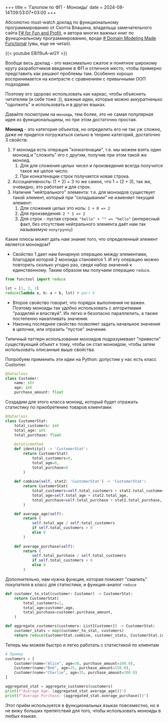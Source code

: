 +++
title = 'Галопом по ФП - Моноиды'
date = 2024-08-14T09:53:07+03:00
+++

Абсолютно must-watch доклад по функциональному программированию от Скотта Влашина, владельца замечательного сайта [F# for Fun and Profit](https://fsharpforfunandprofit.com), и автора многих важных книг по функцональному программированию, вроде [# Domain Modeling Made Functional](https://pragprog.com/titles/swdddf/domain-modeling-made-functional/) (увы, еще не читал).

{{< youtube E8I19uA-wGY >}}

Вообще весь доклад - это максимально сжатое и понятное широкому кругу разработчиков введение в ФП и отличное место, чтобы примерно представить как решают проблемы там. Особенно хорошо воспринимается на контрасте с сравнением с привычными ООП подходами. 

Поэтому его здорово использовать как каркас, чтобы объяснить читателям (и себе тоже :)), важные идеи, которые можно аккуратненько "одолжить" и использовать и в других языках.

Давайте посмотрим на `моноиды`, тем более, это не самая популярная идея из функциональщины, но при этом достаточно простая.

**Моноид** - это категория объектов, но определить его не так уж сложно, даже не придется погружаться сильно в теорию категорий, достаточно 3 свойств:

1. У моноида есть операция "конкатенации", т.е. мы можем взять один моноид и "сложить" его с другим, получив при этом такой же моноид.
	1. Для для сложения целых чисел и произведения всегда получится такое же целое число.
	2. При конкатенации строк получается новая строка.
2. Ассоциативность: (1 + 2) + 3 то же самое, что 1 + (2 + 3), так же, очевидно, это работает и для строк.
3. Наличие "нейтрального" элемента: т.е. для моноидов существует такой элемент, который при "складывании" не изменяет текущий элемент: 
	1. Для сложения целых это ноль: `2 + 0 => 2 `
	2. Для произведения: `2 * 1 => 2`
	3. Для строк - пустая строка: `"hello" + "" => "hello"`
	(интересный факт, без отсутствие нейтрального элемента даёт нам так называемую `полугруппу`)

Какие плюсы может дать нам знание того, что определенный элемент является моноидом?

- Свойство 1 дает нам бинарную операцию между элементами, благодаря которой 2 моноида становятся 1. И эту операцию можно повторить сколько угодно раз, сведя набор значений к единственному. Таким образом мы получаем операцию `reduce`. 
```python
from functool import reduce

lst = [1, 2, 3]
reduce(lambda a, b: a + b, lst) # даст 6
```

- Второе свойство говорит, что порядок выполнения не важен. Поэтому моноиды так удобно использовать с алгоритмами "разделяй и властвуй". Их легко и безопасно параллелить, а также постепенно накапливать значения.
- Наконец последнее свойство позволяет задать начальное значения в цепочке, или отразить "пустое" значение.

Типичный паттерн использования моноидов подразумевает "привести" существующий объект к тому, чтобы он стал моноидом, чтобы затем использовать описанные выше свойства.

Попробуем применить эти идеи на Python: допустим у нас есть класс Customer.

```python
@dataclass 
class Customer: 
	name: str 
	age: int 
	purchase_amount: float
```

Создадим для этого класса моноид, который будет отражать статистику по приобретению товаров клиентами:

```python
@dataclass 
class CustomerStat: 
	total_customers: int 
	total_age: int 
	total_purchase: float 
	
	@staticmethod 
	def identity() -> 'CustomerStat': 
		return CustomerStat(
			total_customers=0,
			total_age=0, 
			total_purchase=0
		) 
		
	def combine(self, stat2: 'CustomerStat') -> 'CustomerStat':
		return CustomerStat(
			total_customers=self.total_customers + stat2.total_customers,
			total_age=self.total_age + stat2.total_age,
			total_purchase=self.total_purchase + stat2.total_purchase, 
		) 

	def average_age(self): 
		return (
			self.total_age / self.total_customers 
			if self.total_customers > 0 
			else 0 
		)
	
	def average_purchase(self): 
		return (
			self.total_purchase / self.total_customers 
			if self.total_customers > 0 
			else 0
		)
```

Дополнительно, нам нужна функция, которая поможет "смапить" покупателя в класс для статистики, и функция-аналог `reduce`

```python
def customer_to_stat(customer: Customer) -> CustomerStat:
    return CustomerStat(
        total_customers=1,
        total_age=customer.age,
        total_purchase=customer.purchase_amount,
    )

def aggregate_customers(customers: List[Customer]) -> CustomerStat:
    customer_stats = map(customer_to_stat, customers)
    return reduce(CustomerStat.combine, customer_stats, CustomerStat.identity())
```

Теперь мы можем быстро и легко работать с статистикой по клиентам

```python
# Пример
customers = [
    Customer(name="Alice", age=30, purchase_amount=100.0),
    Customer(name="Bob", age=25, purchase_amount=150.0),
    Customer(name="Charlie", age=35, purchase_amount=200.0)
]

aggregated_stat = aggregate_customers(customers)
print(f"Average Age: {aggregated_stat.average_age()}")
print(f"Average Purchase: {aggregated_stat.average_purchase()}")
```

Этот приём используется в функциональных языках повсеместно, но я не вижу больших препятствий для того, чтобы использовать моноиды в любых языках.
